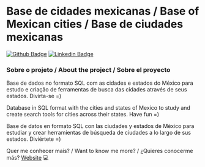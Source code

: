 # Base de cidades mexicanas / Base of Mexican cities / Base de ciudades mexicanas

[![Github Badge](https://img.shields.io/badge/-Github-000?style=flat-square&logo=Github&logoColor=white&link=https://github.com/ramosbruno90)](https://github.com/ramosbruno90)
[![Linkedin Badge](https://img.shields.io/badge/-LinkedIn-blue?style=flat-square&logo=Linkedin&logoColor=white&link=https://www.linkedin.com/in/ramosbruno90/)](https://www.linkedin.com/in/ramosbruno90/)

### Sobre o projeto / About the project / Sobre el proyecto

Base de dados no formato SQL com as cidades e estados do México para estudo e criação de ferramentas de busca das cidades através de seus estados. Divirta-se =)

Database in SQL format with the cities and states of Mexico to study and create search tools for cities across their states. Have fun =)

Base de datos en formato SQL con las ciudades y estados de México para estudiar y crear herramientas de búsqueda de ciudades a lo largo de sus estados. Diviértete =)

Quer me conhecer mais? / Want to know me more? / ¿Quieres conocerme más? [Website](https://allmylinks.com/ramosbruno90) 💻